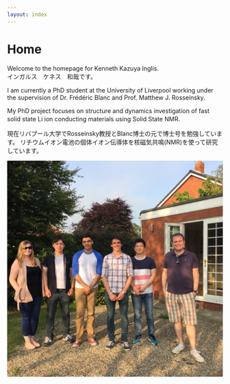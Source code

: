 ```yaml
---
layout: index
---
```


# Home


Welcome to the homepage for Kenneth Kazuya Inglis.  
インガルス　ケネス　和哉です。

I am currently a PhD student at the University of Liverpool working under the supervision of 
Dr. Frédéric Blanc and Prof. Matthew J. Rosseinsky.

My PhD project focuses on structure and dynamics investigation of fast solid state Li ion conducting 
materials using Solid State NMR.　　

現在リバプール大学でRosseinsky教授とBlanc博士の元で博士号を勉強しています。
リチウムイオン電池の個体イオン伝導体を核磁気共鳴(NMR)を使って研究しています。

![Image](./images/groupbbq.JPG)